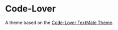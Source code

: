 # Code-Lover

A theme based on the [Code-Lover TextMate Theme](http://colorsublime.com/theme/Code-Lover).
